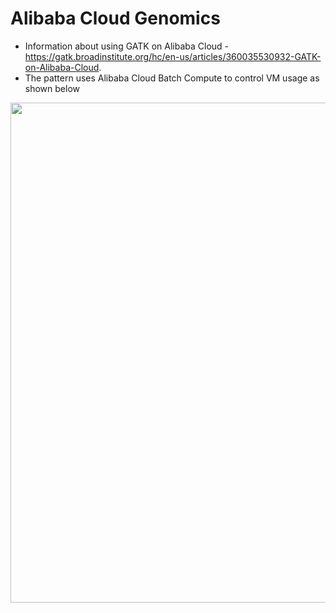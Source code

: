 # Alibaba Cloud Genomics

- Information about using GATK on Alibaba Cloud - https://gatk.broadinstitute.org/hc/en-us/articles/360035530932-GATK-on-Alibaba-Cloud.  
- The pattern uses Alibaba Cloud Batch Compute to control VM usage as shown below

<img src="https://github.com/lynnlangit/TeamTeri/blob/master/Images/alibaba-genomics.png" width=800>

